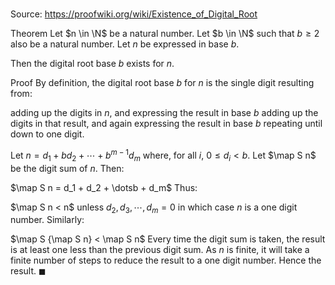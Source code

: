 # 

Source: https://proofwiki.org/wiki/Existence_of_Digital_Root

Theorem
Let $n \in \N$ be a natural number.
Let $b \in \N$ such that $b \ge 2$ also be a natural number.
Let $n$ be expressed in base $b$.

Then the digital root base $b$ exists for $n$.


Proof
By definition, the digital root base $b$ for $n$ is the single digit resulting from:

adding up the digits in $n$, and expressing the result in base $b$
adding up the digits in that result, and again expressing the result in base $b$
repeating until down to one digit.

Let $n = d_1 + b d_2 + \dotsb + b^{m - 1} d_m$ where, for all $i$, $0 \le d_i < b$.
Let $\map S n$ be the digit sum of $n$.
Then:

$\map S n = d_1 + d_2 + \dotsb + d_m$
Thus:

$\map S n < n$
unless $d_2, d_3, \dotsb, d_m = 0$
in which case $n$ is a one digit number.
Similarly: 

$\map S {\map S n} < \map S n$
Every time the digit sum is taken, the result is at least one less than the previous digit sum.
As $n$ is finite, it will take a finite number of steps to reduce the result to a one digit number.
Hence the result.
$\blacksquare$





